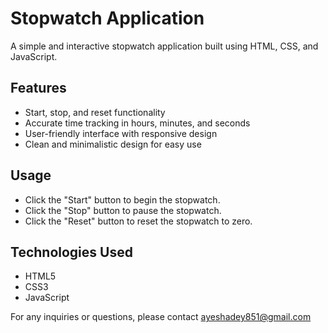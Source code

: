 
# Stopwatch Application

A simple and interactive stopwatch application built using HTML, CSS, and JavaScript.

## Features

- Start, stop, and reset functionality
- Accurate time tracking in hours, minutes, and seconds
- User-friendly interface with responsive design
- Clean and minimalistic design for easy use


## Usage

- Click the "Start" button to begin the stopwatch.
- Click the "Stop" button to pause the stopwatch.
- Click the "Reset" button to reset the stopwatch to zero.

## Technologies Used

- HTML5
- CSS3
- JavaScript

For any inquiries or questions, please contact ayeshadey851@gmail.com
